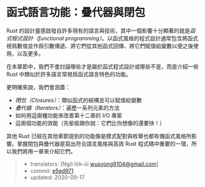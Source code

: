 # 函式語言功能：疊代器與閉包

Rust 的設計靈感啟發自許多現有的語言與技術，其中一個影響十分顯著的就是*函式程式設計（functional programming）*。以函式風格的程式設計通常包含將函式視爲數值並作爲引數傳遞、將它們從其他函式回傳、將它們賦值給變數以便之後使用，以及更多。

在本章節中，我們不會討論哪些才是屬於函式程式設計或哪些不是，而是介紹一些 Rust 中類似於許多語言常視爲函式語言特色的功能。

更明確來說，我們會涵蓋：

* *閉包（Closures）*：類似函式的結構並可以賦值給變數
* *疊代器（Iterators）*：遍歷一系列元素的方法
* 如何用這兩種功能來改善第十二章的 I/O 專案
* 這兩個功能的效能（先偷偷跟你說：它們比你想像的還要快！）

其他 Rust 已經在其他章節提到的功能像是模式配對與枚舉也都有備函式風格所影響。掌握閉包與疊代器是寫出符合語言風格與高效 Rust 程式碼中重要的一環，所以我們將用一章來介紹它們。

> - translators: [Ngô͘ Io̍k-ūi <wusyong9104@gmail.com>]
> - commit: [e5ed971](https://github.com/rust-lang/book/blob/e5ed97128302d5fa45dbac0e64426bc7649a558c/src/ch13-00-functional-features.md)
> - updated: 2020-09-17

